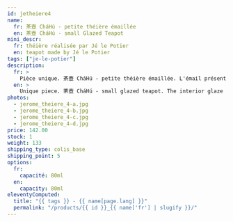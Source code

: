 ```yaml
---
id: jetheiere4
name:
  fr: 茶壺 CháHú - petite théière émaillée
  en: 茶壺 CháHú - small Glazed Teapot
mini_descr:
  fr: théière réalisée par Jé le Potier
  en: teapot made by Jé le Potier
tags: ["je-le-potier"]
description:
  fr: >
    Pièce unique. 茶壺 CháHú - petite théière émaillée. L'émail présent à l'intérieur confère à cette théière une certaine polyvalence. La verse est rapide et fluide.
  en: >
    Unique piece. 茶壺 CháHú - small glazed teapot. The interior glaze gives this teapot versatility. The pour is smooth and fast.
photos:
  - jerome_theiere_4-a.jpg
  - jerome_theiere_4-b.jpg
  - jerome_theiere_4-c.jpg
  - jerome_theiere_4-d.jpg
price: 142.00
stock: 1
weight: 133
shipping_type: colis_base
shipping_point: 5
options:
  fr:
    capacité: 80ml
  en:
    capacity: 80ml
eleventyComputed:
  title: "{{ tags }} - {{ name[page.lang] }}"
  permalink: "/products/{{ id }}_{{ name['fr'] | slugify }}/"
---
```


